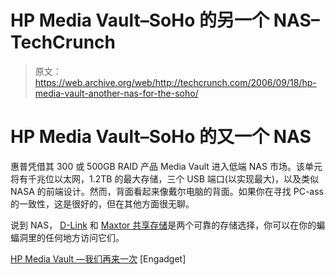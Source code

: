 # HP Media Vault–SoHo 的另一个 NAS–TechCrunch

> 原文：<https://web.archive.org/web/http://techcrunch.com/2006/09/18/hp-media-vault-another-nas-for-the-soho/>

# HP Media Vault–SoHo 的又一个 NAS

惠普凭借其 300 或 500GB RAID 产品 Media Vault 进入低端 NAS 市场。该单元将有千兆位以太网，1.2TB 的最大存储，三个 USB 端口(以实现最大)，以及类似 NASA 的前端设计。然而，背面看起来像戴尔电脑的背面。如果你在寻找 PC-ass 的一致性，这是很好的，但在其他方面很无聊。

说到 NAS， [D-Link](https://web.archive.org/web/20210306061607/http://crunchgear.com/2006/09/01/d-link-dns-232-network-attached-storage/) 和 [Maxtor 共享存储](https://web.archive.org/web/20210306061607/http://crunchgear.com/2006/08/23/maxtor-shared-storage-ii-hands-on/)是两个可靠的存储选择，你可以在你的蝙蝠洞里的任何地方访问它们。

[HP Media Vault —我们再来一次](https://web.archive.org/web/20210306061607/http://www.engadget.com/2006/09/18/hp-media-vault-nas-we-go-again/) [Engadget]